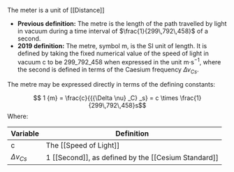 The meter is a unit of [[Distance]]

- **Previous definition:** The metre is the length of the path travelled by light in vacuum during a time interval of $\frac{1}{299\,792\,458}$ of a second.
- **2019 definition:** The metre, symbol m, is the SI unit of length. It is defined by taking the fixed numerical value of the speed of light in vacuum c to be 299_792_458 when expressed in the unit m⋅s<sup>−1</sup>, where the second is defined in terms of the Caesium frequency ${\Delta \nu}_{Cs}$.

The metre may be expressed directly in terms of the defining constants:

$$ 1 {m} = \frac{c}{{{\Delta \nu} _C} _s} = c \times \frac{1}{299\,792\,458}s$$
Where:

Variable | Definition
--|--
c| The [[Speed of Light]]
${{\Delta v} _C} _s$|1 [[Second]], as defined by the [[Cesium Standard]]
